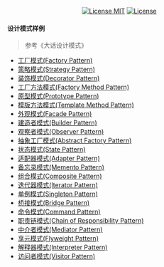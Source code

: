 <p align="center">
  <a href="https://www.skillnull.com"><img src="https://skillnull.com/others/images/brand/MIT.svg" alt="License MIT"></a>
    <a href="https://996.icu"><img src="https://img.shields.io/badge/link-996.icu-red.svg" alt="License"></a>
</p>

#### 设计模式样例

> 参考《大话设计模式》

- [工厂模式(Factory Pattern)](/Example/Facade-Pattern.js)
- [策略模式(Strategy Pattern)](/Example/Strategy-Pattern.js)
- [装饰模式(Decorator Pattern)](/Example/Decorator-Pattern.js)
- [工厂方法模式(Factory Method Pattern)](/Example/Factory-Method-Pattern.js)
- [原型模式(Prototype Pattern)](/Example/Prototype-Pattern.js)
- [模版方法模式(Template Method Pattern)](/Example/Template-Method-Pattern.js)
- [外观模式(Facade Pattern)](/Example/Facade-Pattern.js)
- [建造者模式(Builder Pattern)](/Example/Builder-Pattern.js)
- [观察者模式(Observer Pattern)](/Example/Observer-Pattern.js)
- [抽象工厂模式(Abstract Factory Pattern)](/Example/Abstract-Factory-Pattern.js)
- [状态模式(State Pattern)](/Example/State-Pattern.js)
- [适配器模式(Adapter Pattern)](/Example/Adapter-Pattern.js)
- [备忘录模式(Memento Pattern)](/Example/Memento-Pattern.js)
- [组合模式(Composite Pattern)](/Example/Composite-Pattern.js)
- [迭代器模式(Iterator Pattern)](/Example/Iterator-Pattern.js)
- [单例模式(Singleton Pattern)](/Example/Singleton-Pattern.js)
- [桥接模式(Bridge Pattern)](/Example/Bridge-Pattern.js)
- [命令模式(Command Pattern)](/Example/Command-Pattern.js)
- [职责链模式(Chain of Responsibility Pattern)](/Example/Chain-Of-Responsibility-Pattern.js)
- [中介者模式(Mediator Pattern)](/Example/Memento-Pattern.js)
- [享元模式(Flyweight Pattern)](/Example/Flyweight-Pattern.js)
- [解释器模式(Interpreter Pattern)](/Example/Iterator-Pattern.js)
- [访问者模式(Visitor Pattern)](/Example/Visitor-Pattern.js)